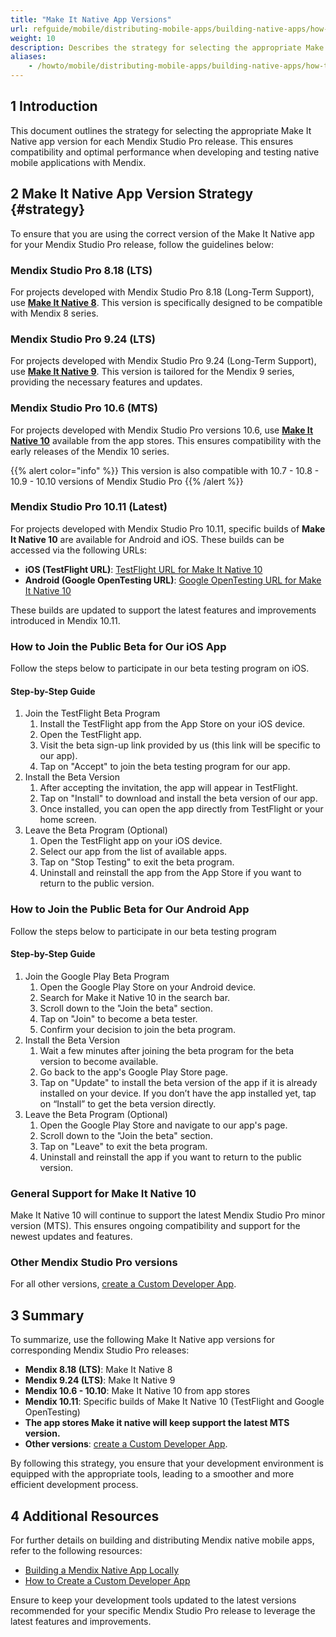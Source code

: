 ```yaml
---
title: "Make It Native App Versions"
url: refguide/mobile/distributing-mobile-apps/building-native-apps/how-to-min-versions
weight: 10
description: Describes the strategy for selecting the appropriate Make It Native app version for each Mendix Studio Pro release.
aliases:
    - /howto/mobile/distributing-mobile-apps/building-native-apps/how-to-min-versions
---
```


## 1 Introduction

This document outlines the strategy for selecting the appropriate Make It Native app version for each Mendix Studio Pro release. This ensures compatibility and optimal performance when developing and testing native mobile applications with Mendix.

## 2 Make It Native App Version Strategy {#strategy}

To ensure that you are using the correct version of the Make It Native app for your Mendix Studio Pro release, follow the guidelines below:

### Mendix Studio Pro 8.18 (LTS)

For projects developed with Mendix Studio Pro 8.18 (Long-Term Support), use [**Make It Native 8**](https://docs.mendix.com/releasenotes/mobile/make-it-native-app/). This version is specifically designed to be compatible with Mendix 8 series.

### Mendix Studio Pro 9.24 (LTS)

For projects developed with Mendix Studio Pro 9.24 (Long-Term Support), use [**Make It Native 9**](https://docs.mendix.com/releasenotes/mobile/make-it-native-9/). This version is tailored for the Mendix 9 series, providing the necessary features and updates.

### Mendix Studio Pro 10.6 (MTS)

For projects developed with Mendix Studio Pro versions 10.6, use [**Make It Native 10**](https://docs.mendix.com/releasenotes/mobile/make-it-native-10/) available from the app stores. This ensures compatibility with the early releases of the Mendix 10 series.

{{% alert color="info" %}}
This version is also compatible with 10.7 - 10.8 - 10.9 - 10.10 versions of Mendix Studio Pro
{{% /alert %}}

### Mendix Studio Pro 10.11 (Latest)

For projects developed with Mendix Studio Pro 10.11, specific builds of **Make It Native 10** are available for Android and iOS. These builds can be accessed via the following URLs:

- **iOS (TestFlight URL)**: [TestFlight URL for Make It Native 10](https://testflight.apple.com/join/bQfLf27w)
- **Android (Google OpenTesting URL)**: [Google OpenTesting URL for Make It Native 10](https://play.google.com/apps/testing/com.mendix.developerapp.mx10)

These builds are updated to support the latest features and improvements introduced in Mendix 10.11.

### How to Join the Public Beta for Our iOS App

Follow the steps below to participate in our beta testing program on iOS.

#### Step-by-Step Guide

1. Join the TestFlight Beta Program
    1. Install the TestFlight app from the App Store on your iOS device.
    2. Open the TestFlight app.
    3. Visit the beta sign-up link provided by us (this link will be specific to our app).
    4. Tap on "Accept" to join the beta testing program for our app.
2. Install the Beta Version
    1. After accepting the invitation, the app will appear in TestFlight.
    2. Tap on "Install" to download and install the beta version of our app.
    3. Once installed, you can open the app directly from TestFlight or your home screen.
3. Leave the Beta Program (Optional)
    1. Open the TestFlight app on your iOS device.
    2. Select our app from the list of available apps.
    3. Tap on "Stop Testing" to exit the beta program.
    4. Uninstall and reinstall the app from the App Store if you want to return to the public version.


### How to Join the Public Beta for Our Android App

Follow the steps below to participate in our beta testing program

#### Step-by-Step Guide

1. Join the Google Play Beta Program
   1. Open the Google Play Store on your Android device.
   2. Search for Make it Native 10 in the search bar.
   3. Scroll down to the "Join the beta" section.
   4. Tap on "Join" to become a beta tester.
   5. Confirm your decision to join the beta program.
2. Install the Beta Version
   1. Wait a few minutes after joining the beta program for the beta version to become available.
   2. Go back to the app's Google Play Store page.
   3. Tap on "Update" to install the beta version of the app if it is already installed on your device. If you don’t have the app installed yet, tap on “Install” to get the beta version directly.
3. Leave the Beta Program (Optional)
   1. Open the Google Play Store and navigate to our app's page.
   2. Scroll down to the "Join the beta" section.
   3. Tap on "Leave" to exit the beta program.
   4. Uninstall and reinstall the app if you want to return to the public version.

### General Support for Make It Native 10

Make It Native 10 will continue to support the latest Mendix Studio Pro minor version (MTS). This ensures ongoing compatibility and support for the newest updates and features.

### Other Mendix Studio Pro versions

For all other versions, [create a Custom Developer App](/refguide/mobile/distributing-mobile-apps/building-native-apps/how-to-devapps/).

## 3 Summary

To summarize, use the following Make It Native app versions for corresponding Mendix Studio Pro releases:

- **Mendix 8.18 (LTS)**: Make It Native 8
- **Mendix 9.24 (LTS)**: Make It Native 9
- **Mendix 10.6 - 10.10**: Make It Native 10 from app stores
- **Mendix 10.11**: Specific builds of Make It Native 10 (TestFlight and Google OpenTesting)
- **The app stores Make it native will keep support the latest MTS version.**
- **Other versions**: [create a Custom Developer App](/refguide/mobile/distributing-mobile-apps/building-native-apps/how-to-devapps/).

By following this strategy, you ensure that your development environment is equipped with the appropriate tools, leading to a smoother and more efficient development process.

## 4 Additional Resources

For further details on building and distributing Mendix native mobile apps, refer to the following resources:

- [Building a Mendix Native App Locally](/refguide/mobile/distributing-mobile-apps/building-native-apps/native-build-locally/)
- [How to Create a Custom Developer App](/howto/mobile/how-to-devapps/)

Ensure to keep your development tools updated to the latest versions recommended for your specific Mendix Studio Pro release to leverage the latest features and improvements.
